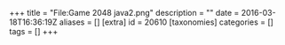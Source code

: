 +++
title = "File:Game 2048 java2.png"
description = ""
date = 2016-03-18T16:36:19Z
aliases = []
[extra]
id = 20610
[taxonomies]
categories = []
tags = []
+++


